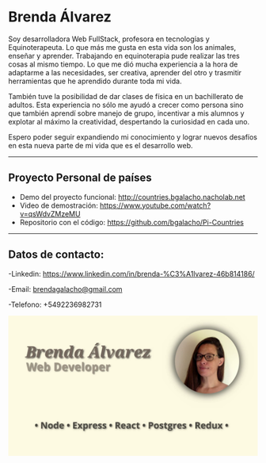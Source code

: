 # Brenda Álvarez

Soy desarrolladora Web FullStack, profesora en tecnologías y Equinoterapeuta.
Lo que más me gusta en esta vida son los animales, enseñar y aprender. Trabajando en equinoterapia pude realizar las tres cosas al mismo tiempo. Lo que me dió mucha experiencia a la hora de adaptarme a las necesidades, ser creativa, aprender del otro y trasmitir herramientas que he aprendido durante toda mi vida.

También tuve la posibilidad de dar clases de física en un bachillerato de adultos. Esta experiencia no sólo me ayudó a crecer como persona sino que también aprendí sobre manejo de grupo, incentivar a mis alumnos y explotar al máximo la creatividad, despertando la curiosidad en cada uno.

Espero poder seguir expandiendo mi conocimiento y lograr nuevos desafíos en esta nueva parte de mi vida que es el desarrollo web.

------------

## Proyecto Personal de países
- Demo del proyecto funcional: http://countries.bgalacho.nacholab.net
- Video de demostración: https://www.youtube.com/watch?v=qsWdvZMzeMU
- Repositorio con el código: https://github.com/bgalacho/Pi-Countries

------------

## Datos de contacto:

-Linkedin: https://www.linkedin.com/in/brenda-%C3%A1lvarez-46b814186/

-Email: brendagalacho@gmail.com

-Telefono: +5492236982731

![](https://github.com/bgalacho/bgalacho/raw/main/vlcsnap-2022-04-20-16h54m57s671.png)
